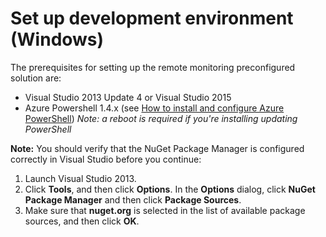 # Set up development environment (Windows)

The prerequisites for setting up the remote monitoring preconfigured solution are: 
- Visual Studio 2013 Update 4 or Visual Studio 2015
- Azure Powershell 1.4.x (see [How to install and configure Azure PowerShell][powershell]) _Note: a reboot is required if you're installing updating PowerShell_

**Note:** You should verify that the NuGet Package Manager is configured correctly in Visual Studio before you continue:
 1. Launch Visual Studio 2013.
 2. Click **Tools**, and then click **Options**. In the **Options** dialog, click **NuGet Package Manager** and then click **Package Sources**.
 3. Make sure that **nuget.org** is selected in the list of available package sources, and then click **OK**.


[powershell]: http://azure.microsoft.com/en-us/documentation/articles/powershell-install-configure/
